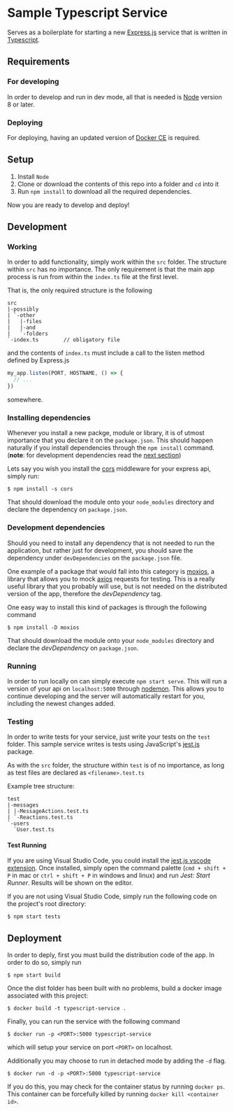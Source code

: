 # Sample Typescript Service

Serves as a boilerplate for starting a new [Express.js](https://expressjs.com/) service that is written in [Typescript](https://www.typescriptlang.org/).

## Requirements

### For developing

In order to develop and run in dev mode, all that is needed is [Node](https://nodejs.org/en/) version 8 or later.

### Deploying

For deploying, having an updated version of [Docker CE](https://docs.docker.com/install/) is required.

## Setup

1. Install `Node`
2. Clone or download the contents of this repo into a folder and `cd` into it
3. Run `npm install` to download all the required dependencies.

Now you are ready to develop and deploy!

## Development

### Working

In order to add functionality, simply work within the `src` folder. The structure within `src` has no importance. The only requirement is that the main app process is run from within the `index.ts` file at the first level.

That is, the only required structure is the following

```
src
|-possibly
| `-other
|   |-files
|   |-and
|   `-folders
`-index.ts        // obligatory file
```

and the contents of `index.ts` must include a call to the listen method defined by Express.js

```typescript
my_app.listen(PORT, HOSTNAME, () => {
  // ...
})
```

somewhere.

### Installing dependencies

Whenever you install a new packge, module or library, it is of utmost importance that you declare it on the `package.json`. This should happen naturally if you install dependencies through the `npm install` command. (**note**: for development dependencies read the [next section](#development-dependencies))

Lets say you wish you install the [cors](https://github.com/expressjs/cors) middleware for your express api, simply run:

```
$ npm install -s cors
```

That should download the module onto your `node_modules` directory and declare the dependency on `package.json`.

### Development dependencies

Should you need to install any dependency that is not needed to run the application, but rather just for development, you should save the dependency under `devDependencies` on the `package.json` file.

One example of a package that would fall into this category is [moxios](https://github.com/axios/moxios), a library that allows you to mock [axios](https://github.com/axios/axios) requests for testing. This is a really useful library that you probably will use, but is not needed on the distributed version of the app, therefore the _devDependency_ tag.

One easy way to install this kind of packages is through the following command

```
$ npm install -D moxios
```

That should download the module onto your `node_modules` directory and declare the _devDependency_ on `package.json`.

### Running

In order to run locally on can simply execute `npm start serve`. This will run a version of your api on `localhost:5000` through [nodemon](https://nodemon.io/). This allows you to continue developing and the server will automatically restart for you, including the newest changes added.

### Testing

In order to write tests for your service, just write your tests on the `test` folder.
This sample service writes is tests using JavaScript's [jest.js](https://jestjs.io/) package.

As with the `src` folder, the structure within `test` is of no importance, as long as test files are declared as `<filename>.test.ts`

Example tree structure:

```
test
|-messages
| |-MessageActions.test.ts
| `-Reactions.test.ts
`-users
  `User.test.ts
```

#### Test Running

If you are using Visual Studio Code, you could install the [jest.js vscode extension](https://github.com/jest-community/vscode-jest). Once installed, simply open the command palette (`cmd + shift + P` in mac or `ctrl + shift + P` in windows and linux) and run _Jest: Start Runner_. Results will be shown on the editor.

If you are not using Visual Studio Code, simply run the following code on the project's root directory:

```
$ npm start tests
```

## Deployment

In order to deply, first you must build the distribution code of the app. In order to do so, simply run

```
$ npm start build
```

Once the dist folder has been built with no problems, build a docker image associated with this project:

```
$ docker build -t typescript-service .
```

Finally, you can run the service with the following command

```
$ docker run -p <PORT>:5000 typescript-service
```

which will setup your service on port `<PORT>` on localhost.

Additionally you may choose to run in detached mode by adding the `-d` flag.

```
$ docker run -d -p <PORT>:5000 typescript-service
```

If you do this, you may check for the container status by running `docker ps`. This container can be forcefully killed by running `docker kill <container id>`.

